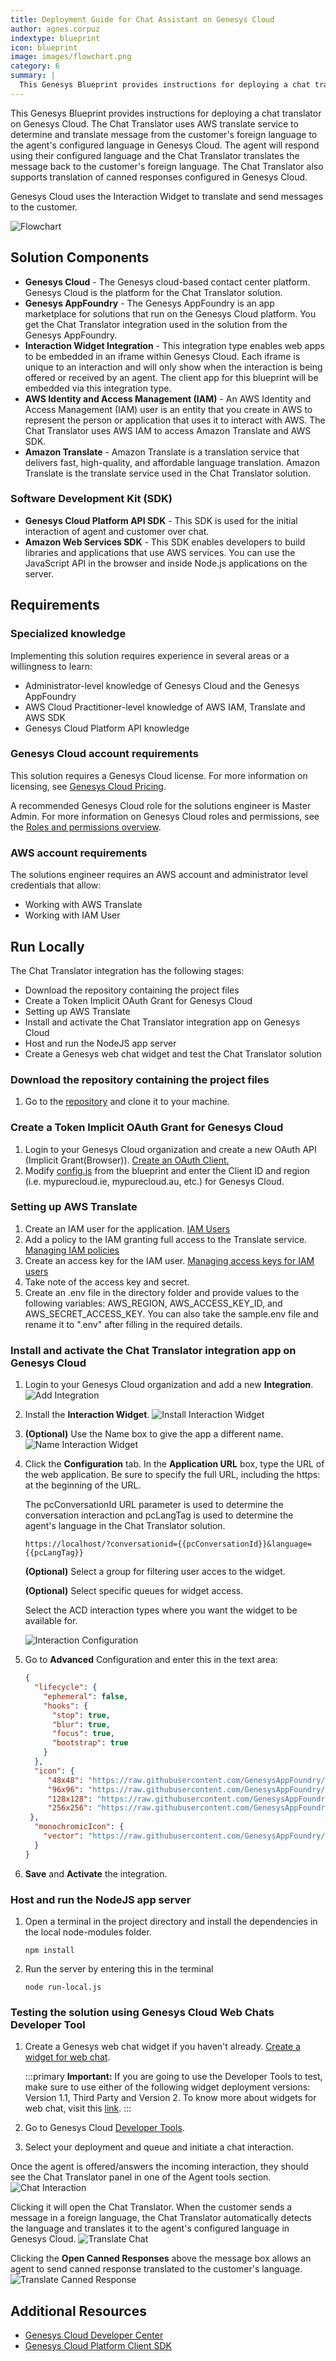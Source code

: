 ```yaml
---
title: Deployment Guide for Chat Assistant on Genesys Cloud
author: agnes.corpuz
indextype: blueprint
icon: blueprint
image: images/flowchart.png
category: 6
summary: |
  This Genesys Blueprint provides instructions for deploying a chat translator on Genesys Cloud. The Chat Translator uses AWS translate service to determine and translate message from the customer's foreign language to the agent's configured language in Genesys Cloud. The agent will respond using their configured language and the Chat Translator translates the message back to the customer's foreign language. The Chat Translator also supports translation of canned responses configured in Genesys Cloud.
---
```


This Genesys Blueprint provides instructions for deploying a chat translator on Genesys Cloud. The Chat Translator uses AWS translate service to determine and translate message from the customer's foreign language to the agent's configured language in Genesys Cloud. The agent will respond using their configured language and the Chat Translator translates the message back to the customer's foreign language. The Chat Translator also supports translation of canned responses configured in Genesys Cloud.

Genesys Cloud uses the Interaction Widget to translate and send messages to the customer.

![Flowchart](images/flowchart.png "Flowchart")

## Solution Components
* **Genesys Cloud** - The Genesys cloud-based contact center platform. Genesys Cloud is the platform for the Chat Translator solution.
* **Genesys AppFoundry** - The Genesys AppFoundry is an app marketplace for solutions that run on the Genesys Cloud platform. You get the Chat Translator integration used in the solution from the Genesys AppFoundry.
* **Interaction Widget Integration** - This integration type enables web apps to be embedded in an iframe within Genesys Cloud. Each iframe is unique to an interaction and will only show when the interaction is being offered or received by an agent. The client app for this blueprint will be embedded via this integration type.
* **AWS Identity and Access Management (IAM)** - An AWS Identity and Access Management (IAM) user is an entity that you create in AWS to represent the person or application that uses it to interact with AWS. The Chat Translator uses AWS IAM to access Amazon Translate and AWS SDK.
* **Amazon Translate** - Amazon Translate is a translation service that delivers fast, high-quality, and affordable language translation. Amazon Translate is the translate service used in the Chat Translator solution.

### Software Development Kit (SDK)
* **Genesys Cloud Platform API SDK** - This SDK is used for the initial interaction of agent and customer over chat.
* **Amazon Web Services SDK** - This SDK enables developers to build libraries and applications that use AWS services. You can use the JavaScript API in the browser and inside Node.js applications on the server.

## Requirements

### Specialized knowledge
Implementing this solution requires experience in several areas or a willingness to learn:
* Administrator-level knowledge of Genesys Cloud and the Genesys AppFoundry
* AWS Cloud Practitioner-level knowledge of AWS IAM, Translate and AWS SDK
* Genesys Cloud Platform API knowledge

### Genesys Cloud account requirements
This solution requires a Genesys Cloud license. For more information on licensing, see [Genesys Cloud Pricing](https://www.genesys.com/pricing "Opens the pricing article").

A recommended Genesys Cloud role for the solutions engineer is Master Admin. For more information on Genesys Cloud roles and permissions, see the [Roles and permissions overview](https://help.mypurecloud.com/?p=24360 "Opens the Roles and permissions overview article").

### AWS account requirements
The solutions engineer requires an AWS account and administrator level credentials that allow:
* Working with AWS Translate
* Working with IAM User

## Run Locally

The Chat Translator integration has the following stages:
* Download the repository containing the project files
* Create a Token Implicit OAuth Grant for Genesys Cloud
* Setting up AWS Translate
* Install and activate the Chat Translator integration app on Genesys Cloud
* Host and run the NodeJS app server
* Create a Genesys web chat widget and test the Chat Translator solution

### Download the repository containing the project files

1. Go to the [repository](https://github.com/GenesysAppFoundry/chat-translator-blueprint) and clone it to your machine.

### Create a Token Implicit OAuth Grant for Genesys Cloud
1. Login to your Genesys Cloud organization and create a new OAuth API (Implicit Grant(Browser)). [Create an OAuth Client.](https://help.mypurecloud.com/articles/create-an-oauth-client/)
2. Modify [config.js](https://github.com/GenesysAppFoundry/chat-translator-blueprint/blob/main/docs/scripts/config.js) from the blueprint and enter the Client ID and region (i.e. mypurecloud.ie, mypurecloud.au, etc.) for Genesys Cloud.

### Setting up AWS Translate
1. Create an IAM user for the application. [IAM Users](https://docs.aws.amazon.com/IAM/latest/UserGuide/id_users.html)
2. Add a policy to the IAM granting full access to the Translate service. [Managing IAM policies](https://docs.aws.amazon.com/IAM/latest/UserGuide/access_policies_manage.html)
3. Create an access key for the IAM user. [Managing access keys for IAM users](https://docs.aws.amazon.com/IAM/latest/UserGuide/id_credentials_access-keys.html)
4. Take note of the access key and secret.
5. Create an .env file in the directory folder and provide values to the following variables: AWS_REGION, AWS_ACCESS_KEY_ID, and AWS_SECRET_ACCESS_KEY. You can also take the sample.env file and rename it to ".env" after filling in the required details.

### Install and activate the Chat Translator integration app on Genesys Cloud

1. Login to your Genesys Cloud organization and add a new **Integration**.
   ![Add Integration](images/add-integration.png "Add Integration")
   
2. Install the **Interaction Widget**.
   ![Install Interaction Widget](images/install-interaction-widget.png "Install Interaction Widget")

3. **(Optional)** Use the Name box to give the app a different name.
   ![Name Interaction Widget](images/name-interaction.png "Name Interaction Widget")
   
4. Click the **Configuration** tab. In the **Application URL** box, type the URL of the web application. Be sure to specify the full URL, including the https: at the beginning of the URL.
   
   The pcConversationId URL parameter is used to determine the conversation interaction and pcLangTag is used to determine the agent's language in the Chat Translator solution.

   <pre class="language-nohighlight"><code class="language-nohighlight">https://localhost/?conversationid=&#123;&#123;pcConversationId&#125&#125;&language=&#123;&#123;pcLangTag&#125&#125;</code></pre>

   **(Optional)** Select a group for filtering user acces to the widget.

   **(Optional)** Select specific queues for widget access.

   Select the ACD interaction types where you want the widget to be available for.

   ![Interaction Configuration](images/interaction-config.png "Interaction Configuration")
   
5. Go to **Advanced** Configuration and enter this in the text area:

   ```json
   {
     "lifecycle": {
       "ephemeral": false,
       "hooks": {
         "stop": true,
         "blur": true,
         "focus": true,
         "bootstrap": true
       }
     },
     "icon": {
        "48x48": "https://raw.githubusercontent.com/GenesysAppFoundry/chat-translator-blueprint/main/docs/images/ear%2048x48.png",
        "96x96": "https://raw.githubusercontent.com/GenesysAppFoundry/chat-translator-blueprint/main/docs/images/ear%2096x96.png",
        "128x128": "https://raw.githubusercontent.com/GenesysAppFoundry/chat-translator-blueprint/main/docs/images/ear%20128x128.png",
        "256x256": "https://raw.githubusercontent.com/GenesysAppFoundry/chat-translator-blueprint/main/docs/images/ear%20256x256.png"
    },
     "monochromicIcon": {
       "vector": "https://raw.githubusercontent.com/GenesysAppFoundry/chat-translator-blueprint/main/docs/images/ear.svg"
     }
   }
   ```

6. **Save** and **Activate** the integration.

### Host and run the NodeJS app server
1. Open a terminal in the project directory and install the dependencies in the local node-modules folder.
   ```
   npm install
   ```
2. Run the server by entering this in the terminal
   ```
   node run-local.js
   ```

### Testing the solution using Genesys Cloud Web Chats Developer Tool

1. Create a Genesys web chat widget if you haven't already. [Create a widget for web chat](https://help.mypurecloud.com/?p=195772).
   
   :::primary
   **Important:** If you are going to use the Developer Tools to test, make sure to use either of the following widget deployment versions: Version 1.1, Third Party and	Version 2. To know more about widgets for web chat, visit this [link](https://help.mypurecloud.com/articles/about-widgets-for-web-chat/).
   :::

2. Go to Genesys Cloud [Developer Tools](https://developer.mypurecloud.com/developer-tools/#/webchat).
3. Select your deployment and queue and initiate a chat interaction.

Once the agent is offered/answers the incoming interaction, they should see the Chat Translator panel in one of the Agent tools section.
![Chat Interaction](images/chat-interaction.png "Chat Interaction")

Clicking it will open the Chat Translator. When the customer sends a message in a foreign language, the Chat Translator automatically detects the language and translates it to the agent's configured language in Genesys Cloud.
![Translate Chat](images/chat-translate.png "Translate Chat")

Clicking the **Open Canned Responses** above the message box allows an agent to send canned response translated to the customer's language.
![Translate Canned Response](images/translate-canned-response.png "Translate Canned Response")

## Additional Resources

- [Genesys Cloud Developer Center](https://developer.mypurecloud.com/)
- [Genesys Cloud Platform Client SDK](https://developer.mypurecloud.com/api/rest/client-libraries/)